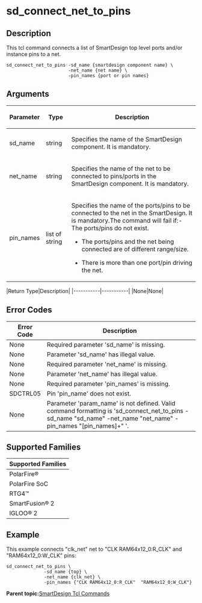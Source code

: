 # sd\_connect\_net\_to\_pins

## Description

This tcl command connects a list of SmartDesign top level ports and/or instance pins to a net.

```
sd_connect_net_to_pins -sd_name {smartdesign component name} \
                       -net_name {net name} \
                       -pin_names {port or pin names}
```

## Arguments

<table id="GUID-F53DC0B6-FBAB-4E1E-A6E6-0DE592E62F30"><thead><tr><th>

Parameter

</th><th>

Type

</th><th>

Description

</th></tr></thead><tbody><tr><td>

sd\_name

</td><td>

string

</td><td>

Specifies the name of the SmartDesign component. It is mandatory.

</td></tr><tr><td>

net\_name

</td><td>

string

</td><td>

Specifies the name of the net to be connected to pins/ports in the SmartDesign component. It is mandatory.

</td></tr><tr><td>

pin\_names

</td><td>

list of string

</td><td>

Specifies the name of the ports/pins to be connected to the net in the SmartDesign. It is mandatory.The command will fail if:-   The ports/pins do not exist.

-   The ports/pins and the net being connected are of different range/size.

-   There is more than one port/pin driving the net.


</td></tr></tbody>
</table>|Return Type|Description|
|-----------|-----------|
|None|None|

## Error Codes

|Error Code|Description|
|----------|-----------|
|None|Required parameter 'sd\_name' is missing.|
|None|Parameter 'sd\_name' has illegal value.|
|None|Required parameter 'net\_name' is missing.|
|None|Parameter 'net\_name' has illegal value.|
|None|Required parameter 'pin\_names' is missing.|
|SDCTRL05|Pin 'pin\_name' does not exist.|
|None|Parameter 'param\_name' is not defined. Valid command formatting is 'sd\_connect\_net\_to\_pins -sd\_name "sd\_name" -net\_name "net\_name" -pin\_names "\[pin\_names\]+" '.|

## Supported Families

|Supported Families|
|------------------|
|PolarFire®|
|PolarFire SoC|
|RTG4™|
|SmartFusion® 2|
|IGLOO® 2|

## Example

This example connects "clk\_net" net to "CLK RAM64x12\_0:R\_CLK" and "RAM64x12\_0:W\_CLK" pins:

```
sd_connect_net_to_pins \
              -sd_name {top} \
              -net_name {clk_net} \
              -pin_names {"CLK RAM64x12_0:R_CLK"  "RAM64x12_0:W_CLK"}
```

**Parent topic:**[SmartDesign Tcl Commands](GUID-92BDB298-D736-4F37-87A0-3E5E1200BEE6.md)

